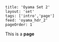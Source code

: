 ```
title: 'Oyama Set 2'
layout: 'set'
tags: ['intro','page']
feed: 'oyama_hdr_2'
pageOrder: 1
```

This is a **page**